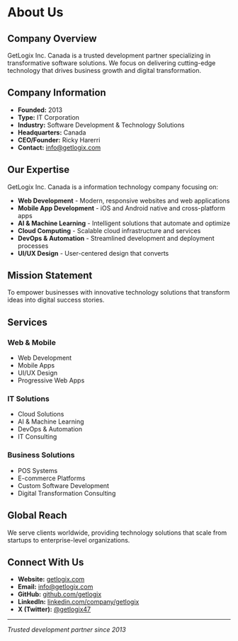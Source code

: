 # About Us

## Company Overview

GetLogix Inc. Canada is a trusted development partner specializing in transformative software solutions. We focus on delivering cutting-edge technology that drives business growth and digital transformation.

## Company Information

- **Founded:** 2013
- **Type:** IT Corporation
- **Industry:** Software Development & Technology Solutions
- **Headquarters:** Canada
- **CEO/Founder:** Ricky Harerri
- **Contact:** info@getlogix.com

## Our Expertise

GetLogix Inc. Canada is a information technology company focusing on:

- **Web Development** - Modern, responsive websites and web applications
- **Mobile App Development** - iOS and Android native and cross-platform apps
- **AI & Machine Learning** - Intelligent solutions that automate and optimize
- **Cloud Computing** - Scalable cloud infrastructure and services
- **DevOps & Automation** - Streamlined development and deployment processes
- **UI/UX Design** - User-centered design that converts

## Mission Statement

To empower businesses with innovative technology solutions that transform ideas into digital success stories.

## Services

### Web & Mobile
- Web Development
- Mobile Apps
- UI/UX Design
- Progressive Web Apps

### IT Solutions
- Cloud Solutions
- AI & Machine Learning
- DevOps & Automation
- IT Consulting

### Business Solutions
- POS Systems
- E-commerce Platforms
- Custom Software Development
- Digital Transformation Consulting

## Global Reach

We serve clients worldwide, providing technology solutions that scale from startups to enterprise-level organizations.

## Connect With Us

- **Website:** [getlogix.com](https://getlogix.com)
- **Email:** [info@getlogix.com](mailto:info@getlogix.com)
- **GitHub:** [github.com/getlogix](https://github.com/getlogix)
- **LinkedIn:** [linkedin.com/company/getlogix](https://linkedin.com/company/getlogix)
- **X (Twitter):** [@getlogix47](https://x.com/getlogix47)

---

*Trusted development partner since 2013*
